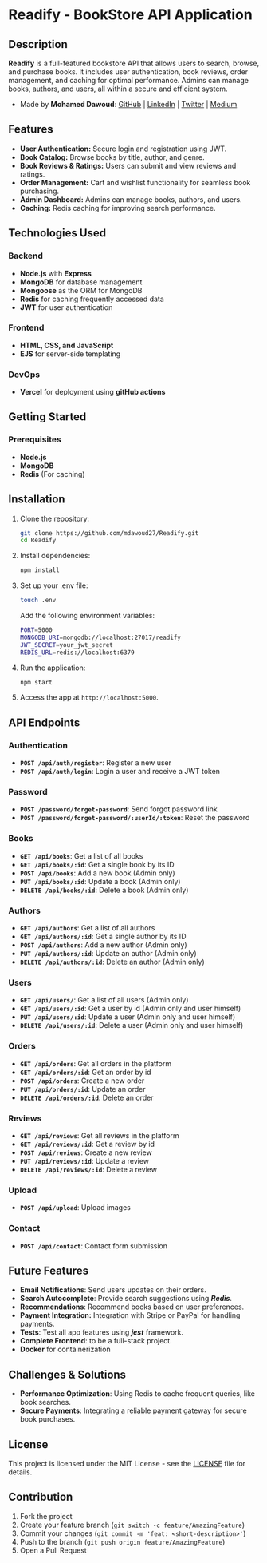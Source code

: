 # Readify - BookStore API Application

## Description

**Readify** is a full-featured bookstore API that allows users to search, browse, and purchase books. It includes user authentication, book reviews, order management, and caching for optimal performance. Admins can manage books, authors, and users, all within a secure and efficient system.

<!-- TODO: Demo -->

<!-- - Deployed Site: [Visit Readify](https://) -->

- Made by **Mohamed Dawoud**: [GitHub](https://github.com/mdawoud27) | [LinkedIn](https://www.linkedin.com/in/dawoud27) | [Twitter](https://x.com/mad_d27) | [Medium](https://medium.com/@dawoud27)

## Features

- **User Authentication:** Secure login and registration using JWT.
- **Book Catalog:** Browse books by title, author, and genre.
- **Book Reviews & Ratings:** Users can submit and view reviews and ratings.
- **Order Management:** Cart and wishlist functionality for seamless book purchasing.
- **Admin Dashboard:** Admins can manage books, authors, and users.
- **Caching:** Redis caching for improving search performance.

## Technologies Used

### Backend

- **Node.js** with **Express**
- **MongoDB** for database management
- **Mongoose** as the ORM for MongoDB
- **Redis** for caching frequently accessed data
- **JWT** for user authentication

### Frontend

- **HTML, CSS, and JavaScript**
- **EJS** for server-side templating

### DevOps

- **Vercel** for deployment using **gitHub actions**

## Getting Started

### Prerequisites

- **Node.js**
- **MongoDB**
- **Redis** (For caching)

## Installation

1. Clone the repository:

   ```bash
   git clone https://github.com/mdawoud27/Readify.git
   cd Readify
   ```

2. Install dependencies:

   ```bash
   npm install
   ```

3. Set up your .env file:

   ```bash
   touch .env
   ```

   Add the following environment variables:

   ```bash
   PORT=5000
   MONGODB_URI=mongodb://localhost:27017/readify
   JWT_SECRET=your_jwt_secret
   REDIS_URL=redis://localhost:6379
   ```

4. Run the application:

   ```bash
   npm start
   ```

5. Access the app at `http://localhost:5000`.

## API Endpoints

### Authentication

- **`POST /api/auth/register`**: Register a new user
- **`POST /api/auth/login`**: Login a user and receive a JWT token

### Password

- **`POST /password/forget-password`**: Send forgot password link
- **`POST /password/forget-password/:userId/:token`**: Reset the password

### Books

- **`GET /api/books`**: Get a list of all books
- **`GET /api/books/:id`**: Get a single book by its ID
- **`POST /api/books`**: Add a new book (Admin only)
- **`PUT /api/books/:id`**: Update a book (Admin only)
- **`DELETE /api/books/:id`**: Delete a book (Admin only)

### Authors

- **`GET /api/authors`**: Get a list of all authors
- **`GET /api/authors/:id`**: Get a single author by its ID
- **`POST /api/authors`**: Add a new author (Admin only)
- **`PUT /api/authors/:id`**: Update an author (Admin only)
- **`DELETE /api/authors/:id`**: Delete an author (Admin only)

### Users

- **`GET /api/users/`**: Get a list of all users (Admin only)
- **`GET /api/users/:id`**: Get a user by id (Admin only and user himself)
- **`PUT /api/users/:id`**: Update a user (Admin only and user himself)
- **`DELETE /api/users/:id`**: Delete a user (Admin only and user himself)

### Orders

- **`GET /api/orders`**: Get all orders in the platform
- **`GET /api/orders/:id`**: Get an order by id
- **`POST /api/orders`**: Create a new order
- **`PUT /api/orders/:id`**: Update an order
- **`DELETE /api/orders/:id`**: Delete an order

### Reviews

- **`GET /api/reviews`**: Get all reviews in the platform
- **`GET /api/reviews/:id`**: Get a review by id
- **`POST /api/reviews`**: Create a new review
- **`PUT /api/reviews/:id`**: Update a review
- **`DELETE /api/reviews/:id`**: Delete a review

### Upload

- **`POST /api/upload`**: Upload images

### Contact

- **`POST /api/contact`**: Contact form submission

## Future Features

- **Email Notifications**: Send users updates on their orders.
- **Search Autocomplete**: Provide search suggestions using **_Redis_**.
- **Recommendations**: Recommend books based on user preferences.
- **Payment Integration:** Integration with Stripe or PayPal for handling payments.
- **Tests**: Test all app features using **_jest_** framework.
- **Complete Frontend**: to be a full-stack project.
- **Docker** for containerization

## Challenges & Solutions

- **Performance Optimization**: Using Redis to cache frequent queries, like book searches.
- **Secure Payments**: Integrating a reliable payment gateway for secure book purchases.

<!--## Tree of the project

```bash
readify/
├── .github/                # GitHub workflows, actions, etc.
│   └── workflows/
│       └── ci.yml          # GitHub CI workflow for testing
├── config/                 # Configuration files (DB, Redis, etc.)
│   └── db.js               # MongoDB connection
│   └── redis.js            # Redis configuration
├── controllers/            # Logic for handling requests
│   ├── authController.js   # Authentication (login, register)
│   ├── authorController.js # Author management
│   ├── bookController.js   # Book management
│   ├── orderController.js  # Order management
│   ├── reviewController.js # Reviews and ratings
│   └── userController.js   # User profile management
├── middlewares/            # Custom middlewares
│   ├── auth.js             # JWT authentication middleware
│   ├── errorHandler.js     # Error handling middleware
│   └── logger.js           # Request logging middleware
├── models/                 # Mongoose models (database schemas)
│   ├── Author.js           # Author schema
│   ├── Book.js             # Book schema
│   ├── Order.js            # Order schema
│   ├── Review.js           # Review schema
│   └── User.js             # User schema
├── routes/                 # API routes for each resource
│   ├── auth.js             # Routes for authentication
│   ├── authors.js          # Routes for authors
│   ├── books.js            # Routes for books
│   ├── orders.js           # Routes for orders
│   ├── reviews.js          # Routes for reviews
│   └── users.js            # Routes for user profiles
├── services/               # Business logic, external services (e.g., Redis)
│   ├── cacheService.js     # Redis caching service
│   ├── paymentService.js   # Payment gateway integration (Stripe/PayPal)
│   └── emailService.js     # Email notifications service
├── utils/                  # Utility functions
│   ├── validators.js       # Data validation logic
│   └── helpers.js          # Helper functions
├── views/                  # EJS templates (for forgot password, etc.)
│   ├── forgot-password.ejs
│   ├── link-send.ejs
│   ├── reset-password.ejs
│   └── success-password.ejs
├── .env                    # Environment variables
├── .gitignore              # Git ignore file
├── app.js                  # Express app initialization
├── package.json            # NPM package file
├── README.md               # Project documentation
├── seeder.js               # Seed initial data into the database
└── tests/                  # Unit and integration tests
    ├── auth.test.js        # Tests for authentication
    ├── book.test.js        # Tests for book endpoints
    └── user.test.js        # Tests for user-related endpoints
```
-->

## License

This project is licensed under the MIT License - see the [LICENSE](https://) file for details.

## Contribution

1. Fork the project
2. Create your feature branch (`git switch -c feature/AmazingFeature`)
3. Commit your changes (`git commit -m 'feat: <short-description>'`)
4. Push to the branch (`git push origin feature/AmazingFeature`)
5. Open a Pull Request
